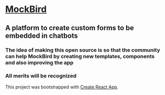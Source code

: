 # [MockBird](https://mockbird-b986c.firebaseapp.com)

## A platform to create custom forms to be embedded in chatbots

### The idea of making this open source is so that the community can help MockBird by creating new templates, components and also improving the app

### All merits will be recognized

This project was bootstrapped with
[Create React App](https://github.com/facebookincubator/create-react-app).
